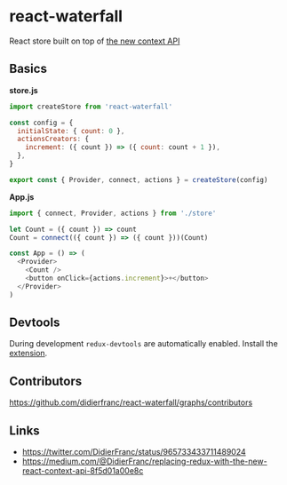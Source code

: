# react-waterfall

React store built on top of [the new context API](https://reactjs.org/docs/context.html)

## Basics

**store.js**
```js
import createStore from 'react-waterfall'

const config = {
  initialState: { count: 0 },
  actionsCreators: {
    increment: ({ count }) => ({ count: count + 1 }),
  },
}

export const { Provider, connect, actions } = createStore(config)
```

**App.js**
```js
import { connect, Provider, actions } from './store'

let Count = ({ count }) => count
Count = connect(({ count }) => ({ count }))(Count)

const App = () => (
  <Provider>
    <Count />
    <button onClick={actions.increment}>+</button>
  </Provider>
)
```

## Devtools

During development `redux-devtools` are automatically enabled. Install the [extension](https://chrome.google.com/webstore/detail/redux-devtools/lmhkpmbekcpmknklioeibfkpmmfibljd).

## Contributors

https://github.com/didierfranc/react-waterfall/graphs/contributors

## Links

* https://twitter.com/DidierFranc/status/965733433711489024
* https://medium.com/@DidierFranc/replacing-redux-with-the-new-react-context-api-8f5d01a00e8c